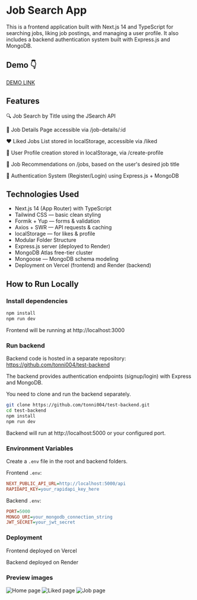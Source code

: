 # Job Search App

This is a frontend application built with Next.js 14 and TypeScript for searching jobs, liking job postings, and managing a user profile. It also includes a backend authentication system built with Express.js and MongoDB.

## Demo 👇

[DEMO LINK](https://job-search-eight-iota.vercel.app/login)

## Features

🔍 Job Search by Title using the JSearch API

📄 Job Details Page accessible via /job-details/:id

❤️ Liked Jobs List stored in localStorage, accessible via /liked

👤 User Profile creation stored in localStorage, via /create-profile

💼 Job Recommendations on /jobs, based on the user's desired job title

🔐 Authentication System (Register/Login) using Express.js + MongoDB

## Technologies Used
- Next.js 14 (App Router) with TypeScript
- Tailwind CSS — basic clean styling
- Formik + Yup — forms & validation
- Axios + SWR — API requests & caching
- localStorage — for likes & profile
- Modular Folder Structure
- Express.js server (deployed to Render)
- MongoDB Atlas free-tier cluster
- Mongoose — MongoDB schema modeling
- Deployment on Vercel (frontend) and Render (backend)

## How to Run Locally

### Install dependencies
```bash
npm install
npm run dev
```
Frontend will be running at http://localhost:3000

### Run backend
Backend code is hosted in a separate repository: https://github.com/tonni004/test-backend

The backend provides authentication endpoints (signup/login) with Express and MongoDB.

You need to clone and run the backend separately.
```bash
git clone https://github.com/tonni004/test-backend.git
cd test-backend
npm install
npm run dev
```
Backend will run at http://localhost:5000 or your configured port.

### Environment Variables
Create a ```.env``` file in the root and backend folders.

Frontend ```.env```:
```ini
NEXT_PUBLIC_API_URL=http://localhost:5000/api
RAPIDAPI_KEY=your_rapidapi_key_here
```

Backend ```.env```:
```ini
PORT=5000
MONGO_URI=your_mongodb_connection_string
JWT_SECRET=your_jwt_secret
```

### Deployment
Frontend deployed on Vercel

Backend deployed on Render

### Preview images

![Home page](https://i.ibb.co/ynfJf7WT/2025-06-17-18-33-10.png)
![Liked page](https://i.ibb.co/SXjssW03/2025-06-17-18-33-16.png)
![Job page](https://i.ibb.co/XZFtbRYJ/2025-06-17-18-33-51.png)

